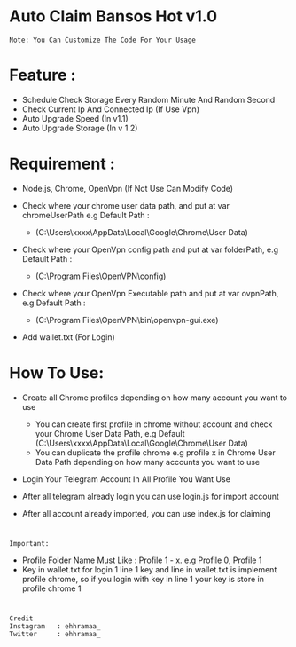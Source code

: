 # Auto Claim Bansos Hot v1.0
    Note: You Can Customize The Code For Your Usage

# Feature : 
 - Schedule Check Storage Every Random Minute And Random Second
 - Check Current Ip And Connected Ip (If Use Vpn)
 - Auto Upgrade Speed (In v1.1)
 - Auto Upgrade Storage (In v 1.2)

# Requirement : 
 - Node.js, Chrome, OpenVpn (If Not Use Can Modify Code)
 
 -  Check where your chrome user data path, and put at var chromeUserPath e.g Default Path :
    - (C:\Users\xxxx\AppData\Local\Google\Chrome\User Data)

 - Check where your OpenVpn config path and put at var folderPath, e.g Default Path :
    - (C:\Program Files\OpenVPN\config)

 - Check where your OpenVpn Executable path and put at var ovpnPath, e.g Default Path :
    - (C:\Program Files\OpenVPN\bin\openvpn-gui.exe)

 - Add wallet.txt (For Login) 

# How To Use:
 - Create all Chrome profiles depending on how many account you want to use
    - You can create first profile in chrome without account and check your Chrome User Data Path, e.g Default (C:\Users\xxxx\AppData\Local\Google\Chrome\User Data) 
    - You can duplicate the profile chrome e.g profile x in Chrome User Data Path depending on how many accounts you want to use
    
- Login Your Telegram Account In All Profile You Want Use
- After all telegram already login you can use login.js for import account
- After all account already imported, you can use index.js for claiming
#

    Important: 
- Profile Folder Name Must Like : Profile 1 - x. e.g Profile 0, Profile 1
- Key in wallet.txt for login 1 line 1 key and line in wallet.txt is implement profile chrome, so if you login with key in line 1 your key is store in profile chrome 1

#
    Credit
    Instagram   : ehhramaa_
    Twitter     : ehhramaa_
